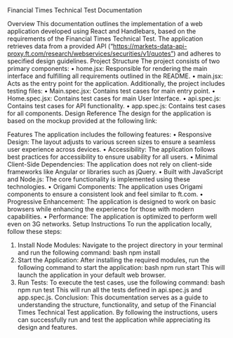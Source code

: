 Financial Times Technical Test Documentation

Overview
This documentation outlines the implementation of a web application developed using React and Handlebars, based on the requirements of the Financial Times Technical Test. The application retrieves data from a provided API (“https://markets-data-api-proxy.ft.com/research/webservices/securities/v1/quotes”) and adheres to specified design guidelines.
Project Structure
The project consists of two primary components:
•	home.jsx: Responsible for rendering the main interface and fulfilling all requirements outlined in the README.
•	main.jsx: Acts as the entry point for the application.
Additionally, the project includes testing files:
•	Main.spec.jsx: Contains test cases for main entry point.
•	Home.spec.jsx: Contains test cases for main User Interface. 
•	api.spec.js: Contains test cases for API functionality.
•	app.spec.js: Contains test cases for all components.
Design Reference
The design for the application is based on the mockup provided at the following link:
 
Features
The application includes the following features:
•	Responsive Design: The layout adjusts to various screen sizes to ensure a seamless user experience across devices.
•	Accessibility: The application follows best practices for accessibility to ensure usability for all users.
•	Minimal Client-Side Dependencies: The application does not rely on client-side frameworks like Angular or libraries such as jQuery.
•	Built with JavaScript and Node.js: The core functionality is implemented using these technologies.
•	Origami Components: The application uses Origami components to ensure a consistent look and feel similar to ft.com.
•	Progressive Enhancement: The application is designed to work on basic browsers while enhancing the experience for those with modern capabilities.
•	Performance: The application is optimized to perform well even on 3G networks.
Setup Instructions
To run the application locally, follow these steps:
1.	Install Node Modules: Navigate to the project directory in your terminal and run the following command:
bash
npm install
2.	Start the Application: After installing the required modules, run the following command to start the application:
bash
npm run start
This will launch the application in your default web browser.
3.	Run Tests: To execute the test cases, use the following command:
bash
npm run test
This will run all the tests defined in api.spec.js and app.spec.js.
Conclusion: This documentation serves as a guide to understanding the structure, functionality, and setup of the Financial Times Technical Test application. By following the instructions, users can successfully run and test the application while appreciating its design and features.
